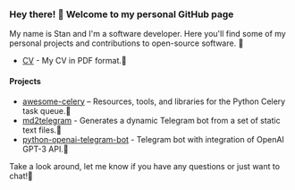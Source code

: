### Hey there! 🖖 Welcome to my personal GitHub page
My name is Stan and I'm a software developer. Here you'll find some of my personal projects and contributions to open-source software. 🚀

* [CV](https://github.com/svfat/svfat/blob/main/Stan_Fateev_Software_Engineer_CV.pdf) - My CV in PDF format.👔

#### Projects
* [awesome-celery](https://github.com/svfat/awesome-celery) – Resources, tools, and libraries for the Python Celery task queue.🤖
* [md2telegram](https://github.com/svfat/md2telegram) - Generates a dynamic Telegram bot from a set of static text files.📑
* [python-openai-telegram-bot](https://github.com/svfat/python-openai-telegram-bot) - Telegram bot with integration of OpenAI GPT-3 API.🧠


Take a look around, let me know if you have any questions or just want to chat!💬

<!--
**svfat/svfat** is a ✨ _special_ ✨ repository because its `README.md` (this file) appears on your GitHub profile.

Here are some ideas to get you started:

- 🔭 I’m currently working on ...
- 🌱 I’m currently learning ...
- 👯 I’m looking to collaborate on ...
- 🤔 I’m looking for help with ...
- 💬 Ask me about ...
- 📫 How to reach me: ...
- 😄 Pronouns: ...
- ⚡ Fun fact: ...
-->
